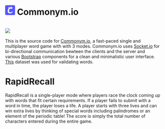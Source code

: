 <h1><img src="https://raw.githubusercontent.com/bufferjjh/Commonym/main/public/assets/images/favicon.png"> Commonym.io</h1>

<br>

<img src="https://i.imgur.com/y1U5dfg.png"/>

<br>

This is the source code for [Commonym.io](https://www.commonym.io/), a fast-paced single and multiplayer word game with with 3 modes. Commonym.io uses [Socket.io](https://socket.io/) for bi-directional communication bewteen the clients and the server and various [Bootstrap](https://getbootstrap.com/) components for a clean and minimalistic user interface. [This](https://raw.githubusercontent.com/dwyl/english-words/master/words.txt) dataset was used for validating words.

<h1>RapidRecall</h1>
<p>RapidRecall is a single-player mode where players race the clock coming up with words that fit certain requirements. If a player fails to submit with a word in time, the player loses a life. A player starts with three lives and can win extra lives by thinking of special words including palindromes or an element of the periodic table! The score is simply the total number of characters entered during the entire game.</p>





